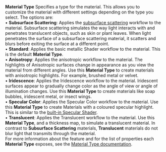 <tr>
<td><strong>Material Type</strong></td>
<td></td>
<td></td>
<td>Specifies a type for the material. This allows you to customize the material with different settings depending on the type you select. The options are:<br/>&#8226; <strong>Subsurface Scattering</strong>: Applies the <a href="skin-and-diffusive-surfaces-subsurface-scattering.md">subsurface scattering</a> workflow to the material. Subsurface scattering simulates the way light interacts with and penetrates translucent objects, such as skin or plant leaves. When light penetrates the surface of a subsurface scattering material, it scatters and blurs before exiting the surface at a different point.<br/>&#8226; <strong>Standard</strong>: Applies the basic metallic Shader workflow to the material. This is the default <strong>Material Type</strong>.<br/>&#8226; <strong>Anisotropy</strong>: Applies the anisotropic workflow to the material. The highlights of Anisotropic surfaces change in appearance as you view the material from different angles. Use this <strong>Material Type</strong> to create materials with anisotropic highlights. For example, brushed metal or velvet.<br/>&#8226; <strong>Iridescence</strong>: Applies the Iridescence workflow to the material. Iridescent surfaces appear to gradually change color as the angle of view or angle of illumination changes. Use this <strong>Material Type</strong> to create materials like soap bubbles, iridescent metal, or insect wings.<br/>&#8226; <strong>Specular Color</strong>: Applies the Specular Color workflow to the material. Use this <strong>Material Type</strong> to create Materials with a coloured specular highlight. This is similar to the <a href="https://docs.unity3d.com/Manual/StandardShaderMaterialParameterSpecular.html">built-in Specular Shader</a>.<br/>&#8226; <strong>Translucent</strong>: Applies the Translucent workflow to the material. Use this <strong>Material Type</strong>, and a thickness map, to simulate a translucent material. In contrast to <strong>Subsurface Scattering</strong> materials, <strong>Translucent</strong> materials do not blur light that transmits through the material.<br/>For more information about the feature and for the list of properties each <strong>Material Type</strong> exposes, see the <a href="Material-Type.md">Material Type documentation</a>.  </td>
</tr>
